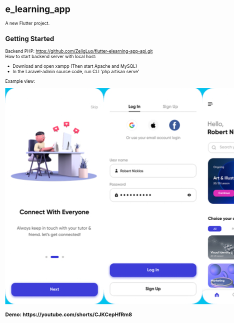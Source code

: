 # e_learning_app

A new Flutter project.

## Getting Started

Backend PHP: https://github.com/ZeligLuo/flutter-elearning-app-api.git
<br>How to start backend server with local host:
- Download and open xampp (Then start Apache and MySQL)
- In the Laravel-admin source code, run CLI 'php artisan serve'

Example view:

<div style="display: flex; justify-content: space-evenly">
  <img title="view-1" alt="Welcome Screen" src="/assets/design/d1.png">
  <img title="view-2" alt="Login Screen" src="/assets/design/d2.png">
  <img title="view-3" alt="Home Screen" src="/assets/design/d3.png">
  <img title="view-3" alt="Course Detail Screen" src="/assets/design/d5.png">
</div>

<div style="margin: 0 auto; width: 100%;">
  <h3>Demo: https://youtube.com/shorts/CJKCepHfRm8</h3>
</div>
